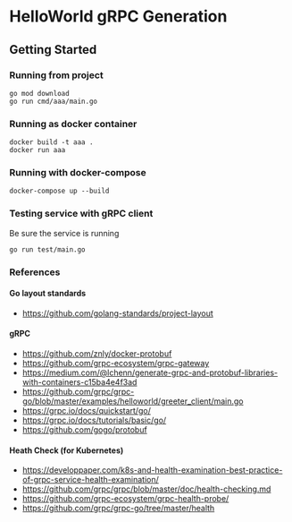 # HelloWorld gRPC Generation

## Getting Started

### Running from project

```shell script
go mod download
go run cmd/aaa/main.go
```

### Running as docker container

```shell script
docker build -t aaa .
docker run aaa
```

### Running with docker-compose

```shell script
docker-compose up --build
```

### Testing service with gRPC client

Be sure the service is running

```shell script
go run test/main.go
```


### References

#### Go layout standards

* https://github.com/golang-standards/project-layout

#### gRPC 

* https://github.com/znly/docker-protobuf
* https://github.com/grpc-ecosystem/grpc-gateway
* https://medium.com/@lchenn/generate-grpc-and-protobuf-libraries-with-containers-c15ba4e4f3ad
* https://github.com/grpc/grpc-go/blob/master/examples/helloworld/greeter_client/main.go
* https://grpc.io/docs/quickstart/go/
* https://grpc.io/docs/tutorials/basic/go/
* https://github.com/gogo/protobuf

#### Heath Check (for Kubernetes)

* https://developpaper.com/k8s-and-health-examination-best-practice-of-grpc-service-health-examination/
* https://github.com/grpc/grpc/blob/master/doc/health-checking.md
* https://github.com/grpc-ecosystem/grpc-health-probe/
* https://github.com/grpc/grpc-go/tree/master/health
